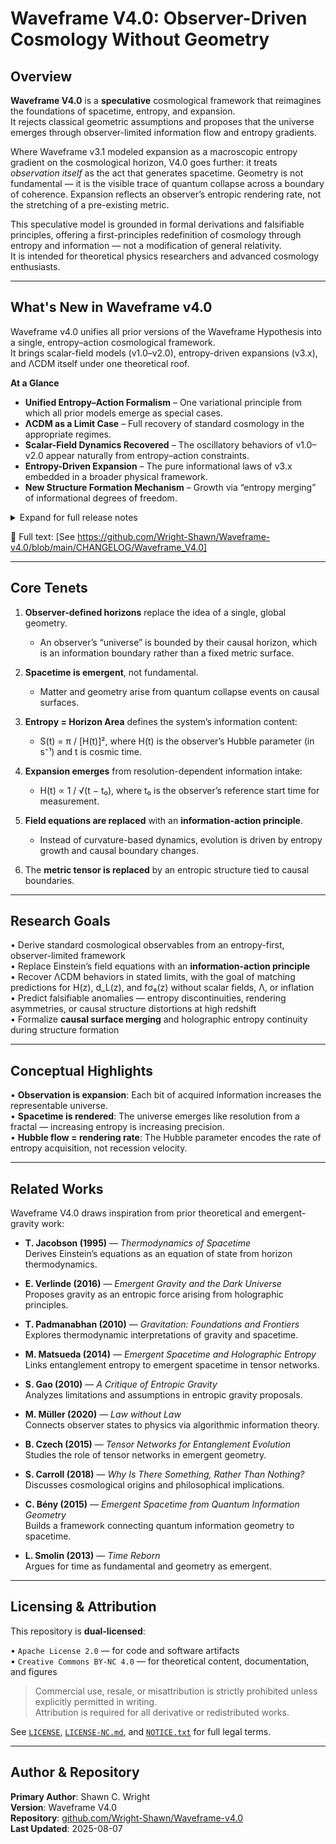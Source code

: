 # Waveframe V4.0: Observer-Driven Cosmology Without Geometry

## Overview

**Waveframe V4.0** is a **speculative** cosmological framework that reimagines the foundations of spacetime, entropy, and expansion.  
It rejects classical geometric assumptions and proposes that the universe emerges through observer-limited information flow and entropy gradients.

Where Waveframe v3.1 modeled expansion as a macroscopic entropy gradient on the cosmological horizon, V4.0 goes further: it treats *observation itself* as the act that generates spacetime. Geometry is not fundamental — it is the visible trace of quantum collapse across a boundary of coherence. Expansion reflects an observer’s entropic rendering rate, not the stretching of a pre-existing metric.

This speculative model is grounded in formal derivations and falsifiable principles, offering a first-principles redefinition of cosmology through entropy and information — not a modification of general relativity.  
It is intended for theoretical physics researchers and advanced cosmology enthusiasts.

---

## What's New in Waveframe v4.0

Waveframe v4.0 unifies all prior versions of the Waveframe Hypothesis into a single, entropy–action cosmological framework.  
It brings scalar-field models (v1.0–v2.0), entropy-driven expansions (v3.x), and ΛCDM itself under one theoretical roof.

**At a Glance**
- **Unified Entropy–Action Formalism** – One variational principle from which all prior models emerge as special cases.
- **ΛCDM as a Limit Case** – Full recovery of standard cosmology in the appropriate regimes.
- **Scalar-Field Dynamics Recovered** – The oscillatory behaviors of v1.0–v2.0 appear naturally from entropy–action constraints.
- **Entropy-Driven Expansion** – The pure informational laws of v3.x embedded in a broader physical framework.
- **New Structure Formation Mechanism** – Growth via “entropy merging” of informational degrees of freedom.

<details>
<summary>Expand for full release notes</summary>

### Key Advances over v3.1
- **Entropy–Action Derivation** – A full variational formalism linking horizon entropy, observer information, and causal boundaries.  
- **Emergent Spacetime Dynamics** – Time and geometry arise from entropy gradients, directly tying horizon area growth to expansion rate.  
- **Hubble Law from Entropy Growth** – Standard Hubble law recovered as a limit; predicts deviations in certain regimes.  
- **Structure Formation from Entropy Merging** – Consistent with ΛCDM perturbation theory in the limit case.  
- **Limit Case Mapping** – Explicit recovery of:
  - ΛCDM (flat and curved)
  - v1.0/v2.0 scalar-field cosmologies
  - v3.x entropy-growth models
- **Philosophical & Observational Bridge** – Connects thermodynamics and information theory to measurable parameters.

### Why v4.0 Matters
v4.0 is not a replacement for earlier models — it is their parent theory.  
By grounding cosmic dynamics in a generalized entropy–action principle, Waveframe now:
- Explains why earlier models work.
- Connects cosmology to deeper information-theoretic laws.
- Retains falsifiability through direct links to H(z), μ(z), and fσ₈(z).

</details>

📄 Full text: [See https://github.com/Wright-Shawn/Waveframe-v4.0/blob/main/CHANGELOG/Waveframe_V4.0]

---

## Core Tenets

1. **Observer-defined horizons** replace the idea of a single, global geometry.  
   - An observer’s “universe” is bounded by their causal horizon, which is an information boundary rather than a fixed metric surface.

2. **Spacetime is emergent**, not fundamental.  
   - Matter and geometry arise from quantum collapse events on causal surfaces.

3. **Entropy = Horizon Area** defines the system’s information content:  
   - S(t) = π / [H(t)]², where H(t) is the observer’s Hubble parameter (in s⁻¹) and t is cosmic time.

4. **Expansion emerges** from resolution-dependent information intake:  
   - H(t) ∝ 1 / √(t − t₀), where t₀ is the observer’s reference start time for measurement.

5. **Field equations are replaced** with an **information-action principle**.  
   - Instead of curvature-based dynamics, evolution is driven by entropy growth and causal boundary changes.

6. The **metric tensor is replaced** by an entropic structure tied to causal boundaries.

---

## Research Goals

• Derive standard cosmological observables from an entropy-first, observer-limited framework  
• Replace Einstein’s field equations with an **information-action principle**  
• Recover ΛCDM behaviors in stated limits, with the goal of matching predictions for H(z), d_L(z), and fσ₈(z) without scalar fields, Λ, or inflation  
• Predict falsifiable anomalies — entropy discontinuities, rendering asymmetries, or causal structure distortions at high redshift  
• Formalize **causal surface merging** and holographic entropy continuity during structure formation  

---

## Conceptual Highlights

• **Observation is expansion**: Each bit of acquired information increases the representable universe.  
• **Spacetime is rendered**: The universe emerges like resolution from a fractal — increasing entropy is increasing precision.  
• **Hubble flow = rendering rate**: The Hubble parameter encodes the rate of entropy acquisition, not recession velocity.  

---

## Related Works

Waveframe V4.0 draws inspiration from prior theoretical and emergent-gravity work:

- **T. Jacobson (1995)** — *Thermodynamics of Spacetime*  
  Derives Einstein’s equations as an equation of state from horizon thermodynamics.

- **E. Verlinde (2016)** — *Emergent Gravity and the Dark Universe*  
  Proposes gravity as an entropic force arising from holographic principles.

- **T. Padmanabhan (2010)** — *Gravitation: Foundations and Frontiers*  
  Explores thermodynamic interpretations of gravity and spacetime.

- **M. Matsueda (2014)** — *Emergent Spacetime and Holographic Entropy*  
  Links entanglement entropy to emergent spacetime in tensor networks.

- **S. Gao (2010)** — *A Critique of Entropic Gravity*  
  Analyzes limitations and assumptions in entropic gravity proposals.

- **M. Müller (2020)** — *Law without Law*  
  Connects observer states to physics via algorithmic information theory.

- **B. Czech (2015)** — *Tensor Networks for Entanglement Evolution*  
  Studies the role of tensor networks in emergent geometry.

- **S. Carroll (2018)** — *Why Is There Something, Rather Than Nothing?*  
  Discusses cosmological origins and philosophical implications.

- **C. Bény (2015)** — *Emergent Spacetime from Quantum Information Geometry*  
  Builds a framework connecting quantum information geometry to spacetime.

- **L. Smolin (2013)** — *Time Reborn*  
  Argues for time as fundamental and geometry as emergent.

---

## Licensing & Attribution

This repository is **dual-licensed**:

• `Apache License 2.0` — for code and software artifacts  
• `Creative Commons BY-NC 4.0` — for theoretical content, documentation, and figures  

> Commercial use, resale, or misattribution is strictly prohibited unless explicitly permitted in writing.  
> Attribution is required for all derivative or redistributed works.  

See [`LICENSE`](./LICENSE), [`LICENSE-NC.md`](./LICENSE-NC.md), and [`NOTICE.txt`](./NOTICE.txt) for full legal terms.

---

## Author & Repository

**Primary Author**: Shawn C. Wright  
**Version**: Waveframe V4.0  
**Repository**: [github.com/Wright-Shawn/Waveframe-v4.0](https://github.com/Wright-Shawn/Waveframe-v4.0)  
**Last Updated**: 2025-08-07
